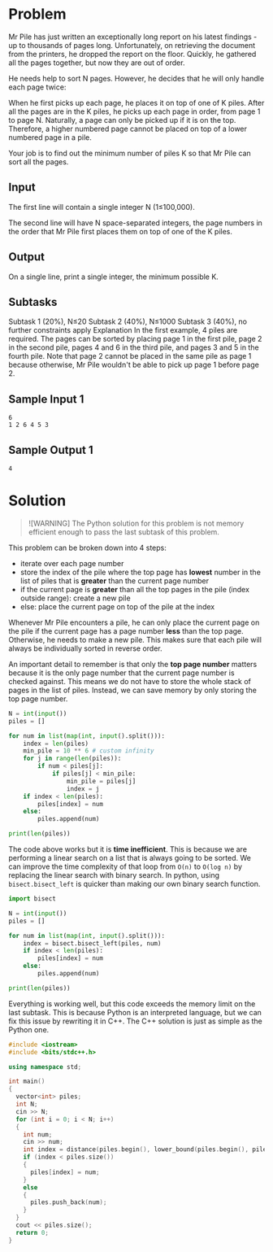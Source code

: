 # Problem

Mr Pile has just written an exceptionally long report on his latest findings - up to thousands of pages long. Unfortunately, on retrieving the document from the printers, he dropped the report on the floor. Quickly, he gathered all the pages together, but now they are out of order.

He needs help to sort N pages. However, he decides that he will only handle each page twice:

When he first picks up each page, he places it on top of one of K piles.
After all the pages are in the K piles, he picks up each page in order, from page 1 to page N.
Naturally, a page can only be picked up if it is on the top. Therefore, a higher numbered page cannot be placed on top of a lower numbered page in a pile.

Your job is to find out the minimum number of piles K so that Mr Pile can sort all the pages.

## Input
The first line will contain a single integer N (1≤100,000).

The second line will have N space-separated integers, the page numbers in the order that Mr Pile first places them on top of one of the K piles.

## Output
On a single line, print a single integer, the minimum possible K.

## Subtasks
Subtask 1 (20%), N≤20
Subtask 2 (40%), N≤1000
Subtask 3 (40%), no further constraints apply
Explanation
In the first example, 4 piles are required. The pages can be sorted by placing page 1 in the first pile, page 2 in the second pile, pages 4 and 6 in the third pile, and pages 3 and 5 in the fourth pile. Note that page 2 cannot be placed in the same pile as page 1 because otherwise, Mr Pile wouldn't be able to pick up page 1 before page 2.

## Sample Input 1
```
6
1 2 6 4 5 3
```
## Sample Output 1
```
4
```

# Solution

> ![WARNING]
> The Python solution for this problem is not memory efficient enough to pass the last subtask of this problem.

This problem can be broken down into 4 steps:
- iterate over each page number
- store the index of the pile where the top page has **lowest** number in the list of piles that is **greater** than the current page number
- if the current page is **greater** than all the top pages in the pile (index outside range): create a new pile
- else: place the current page on top of the pile at the index

Whenever Mr Pile encounters a pile, he can only place the current page on the pile if the current page has a page number **less** than the top page. Otherwise, he needs to make a new pile. This makes sure that each pile will always be individually sorted in reverse order.

An important detail to remember is that only the **top page number** matters because it is the only page number that the current page number is checked against. This means we do not have to store the whole stack of pages in the list of piles. Instead, we can save memory by only storing the top page number.

```py
N = int(input())
piles = []

for num in list(map(int, input().split())):
    index = len(piles)
    min_pile = 10 ** 6 # custom infinity
    for j in range(len(piles)):
        if num < piles[j]:
            if piles[j] < min_pile:
                min_pile = piles[j]
                index = j
    if index < len(piles):
        piles[index] = num
    else:
        piles.append(num)

print(len(piles))
```

The code above works but it is **time inefficient**. This is because we are performing a linear search on a list that is always going to be sorted. We can improve the time complexity of that loop from `O(n)` to `O(log n)` by replacing the linear search with binary search. In python, using `bisect.bisect_left` is quicker than making our own binary search function.

```py
import bisect

N = int(input())
piles = []

for num in list(map(int, input().split())):
    index = bisect.bisect_left(piles, num)
    if index < len(piles):
        piles[index] = num
    else:
        piles.append(num)

print(len(piles))
```

Everything is working well, but this code exceeds the memory limit on the last subtask. This is because Python is an interpreted language, but we can fix this issue by rewriting it in C++. The C++ solution is just as simple as the Python one.

```cpp
#include <iostream>
#include <bits/stdc++.h>

using namespace std;

int main()
{
  vector<int> piles;
  int N;
  cin >> N;
  for (int i = 0; i < N; i++)
  {
    int num;
    cin >> num;
    int index = distance(piles.begin(), lower_bound(piles.begin(), piles.end(), num));
    if (index < piles.size())
    {
      piles[index] = num;
    }
    else
    {
      piles.push_back(num);
    }
  }
  cout << piles.size();
  return 0;
}
```